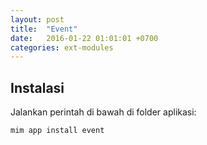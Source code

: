 ```yaml
---
layout: post
title:  "Event"
date:   2016-01-22 01:01:01 +0700
categories: ext-modules
---
```


## Instalasi

Jalankan perintah di bawah di folder aplikasi:

```
mim app install event
```
